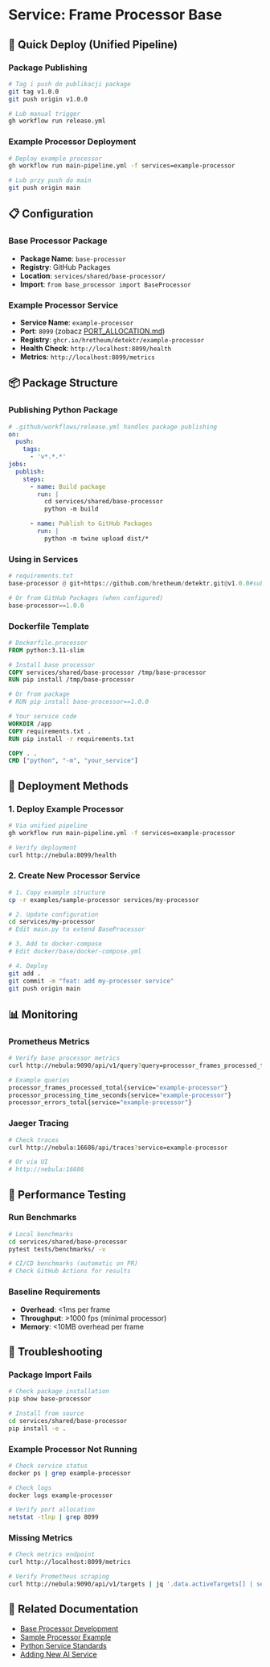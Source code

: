 # Service: Frame Processor Base

## 🚀 Quick Deploy (Unified Pipeline)

### Package Publishing
```bash
# Tag i push do publikacji package
git tag v1.0.0
git push origin v1.0.0

# Lub manual trigger
gh workflow run release.yml
```

### Example Processor Deployment
```bash
# Deploy example processor
gh workflow run main-pipeline.yml -f services=example-processor

# Lub przy push do main
git push origin main
```

## 📋 Configuration

### Base Processor Package
- **Package Name**: `base-processor`
- **Registry**: GitHub Packages
- **Location**: `services/shared/base-processor/`
- **Import**: `from base_processor import BaseProcessor`

### Example Processor Service
- **Service Name**: `example-processor`
- **Port**: `8099` (zobacz [PORT_ALLOCATION.md](../PORT_ALLOCATION.md))
- **Registry**: `ghcr.io/hretheum/detektr/example-processor`
- **Health Check**: `http://localhost:8099/health`
- **Metrics**: `http://localhost:8099/metrics`

## 📦 Package Structure

### Publishing Python Package
```yaml
# .github/workflows/release.yml handles package publishing
on:
  push:
    tags:
      - 'v*.*.*'
jobs:
  publish:
    steps:
      - name: Build package
        run: |
          cd services/shared/base-processor
          python -m build

      - name: Publish to GitHub Packages
        run: |
          python -m twine upload dist/*
```

### Using in Services
```python
# requirements.txt
base-processor @ git+https://github.com/hretheum/detektr.git@v1.0.0#subdirectory=services/shared/base-processor

# Or from GitHub Packages (when configured)
base-processor==1.0.0
```

### Dockerfile Template
```dockerfile
# Dockerfile.processor
FROM python:3.11-slim

# Install base processor
COPY services/shared/base-processor /tmp/base-processor
RUN pip install /tmp/base-processor

# Or from package
# RUN pip install base-processor==1.0.0

# Your service code
WORKDIR /app
COPY requirements.txt .
RUN pip install -r requirements.txt

COPY . .
CMD ["python", "-m", "your_service"]
```

## 🔧 Deployment Methods

### 1. Deploy Example Processor
```bash
# Via unified pipeline
gh workflow run main-pipeline.yml -f services=example-processor

# Verify deployment
curl http://nebula:8099/health
```

### 2. Create New Processor Service
```bash
# 1. Copy example structure
cp -r examples/sample-processor services/my-processor

# 2. Update configuration
cd services/my-processor
# Edit main.py to extend BaseProcessor

# 3. Add to docker-compose
# Edit docker/base/docker-compose.yml

# 4. Deploy
git add .
git commit -m "feat: add my-processor service"
git push origin main
```

## 📊 Monitoring

### Prometheus Metrics
```bash
# Verify base processor metrics
curl http://nebula:9090/api/v1/query?query=processor_frames_processed_total

# Example queries
processor_frames_processed_total{service="example-processor"}
processor_processing_time_seconds{service="example-processor"}
processor_errors_total{service="example-processor"}
```

### Jaeger Tracing
```bash
# Check traces
curl http://nebula:16686/api/traces?service=example-processor

# Or via UI
# http://nebula:16686
```

## 🧪 Performance Testing

### Run Benchmarks
```bash
# Local benchmarks
cd services/shared/base-processor
pytest tests/benchmarks/ -v

# CI/CD benchmarks (automatic on PR)
# Check GitHub Actions for results
```

### Baseline Requirements
- **Overhead**: <1ms per frame
- **Throughput**: >1000 fps (minimal processor)
- **Memory**: <10MB overhead per frame

## 🔧 Troubleshooting

### Package Import Fails
```bash
# Check package installation
pip show base-processor

# Install from source
cd services/shared/base-processor
pip install -e .
```

### Example Processor Not Running
```bash
# Check service status
docker ps | grep example-processor

# Check logs
docker logs example-processor

# Verify port allocation
netstat -tlnp | grep 8099
```

### Missing Metrics
```bash
# Check metrics endpoint
curl http://localhost:8099/metrics

# Verify Prometheus scraping
curl http://nebula:9090/api/v1/targets | jq '.data.activeTargets[] | select(.labels.job=="example-processor")'
```

## 🔗 Related Documentation

- [Base Processor Development](../../../services/shared/base-processor/README.md)
- [Sample Processor Example](../../../examples/sample-processor/README.md)
- [Python Service Standards](../../standards/python-services.md)
- [Adding New AI Service](../guides/new-ai-service.md)
